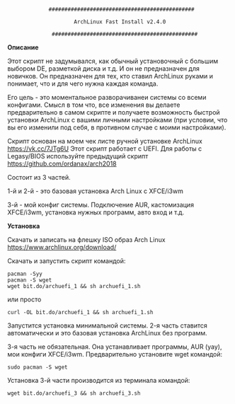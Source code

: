                  ##############################################
                              
                         ArchLinux Fast Install v2.4.0
                         
                  ##############################################
                          
**Описание**

Этот скрипт не задумывался, как обычный установочный с большим выбором DE, разметкой диска и т.д. И он не предназначен для новичков. Он предназначен для тех, кто ставил ArchLinux руками и понимает, что и для чего нужна каждая команда.

Его цель - это моментальное разворачиванеи системы со всеми конфигами. Смысл в том что, все изменения вы делаете предварительно в самом скрипте и получаете возможность быстрой установки ArchLinux с вашими личными настройками (при условии, что вы его изменили под себя, в противном случае с моими настройками).

Cкрипт основан на моем чек листе ручной установке ArchLinux https://vk.cc/7JTg6U Этот скрипт работает с UEFI. Для работы с Legasy/BIOS используйте предыдущий скрипт https://github.com/ordanax/arch2018

Cостоит из 3 частей.

1-й и 2-й - это базовая установка Arch Linux c XFCE/i3wm

3-й - мой конфиг системы. Подключение AUR, кастомизация XFCE/i3wm, установка нужных программ, авто вход и т.д.

**Установка**

Скачать и записать на флешку ISO образ Arch Linux https://www.archlinux.org/download/

Скачать и запустить скрипт командой:

```
pacman -Syy
pacman -S wget
wget bit.do/archuefi_1 && sh archuefi_1.sh
```
или просто

```
curl -OL bit.do/archuefi_1 && sh archuefi_1.sh
```
Запустится установка минимальной системы. 2-я часть ставится автоматически и это базовая установка ArchLinux без программ.

3-я часть не обязательная. Она устанавливает программы, AUR (yay), мои конфиги XFCE/i3wm. Предварительно установите wget командой:

```
sudo pacman -S wget
```
Установка 3-й части производится из терминала командой:

```
wget bit.do/archuefi_3 && sh archuefi_3.sh
```

